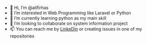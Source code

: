- 👋 Hi, I’m @alifirhas
- 👀 I’m interested in Web Programming like Laravel or Python
- 🌱 I’m currently learning python as my main skill
- 💞️ I’m looking to collaborate on system information project
- 📫 You can reach me by [LinkeDin](https://www.linkedin.com/in/alif-irhas-0750331b3/) or creating issues in one of my repositories

<!---
alifirhas/alifirhas is a ✨ special ✨ repository because its `README.md` (this file) appears on your GitHub profile.
You can click the Preview link to take a look at your changes.
--->
